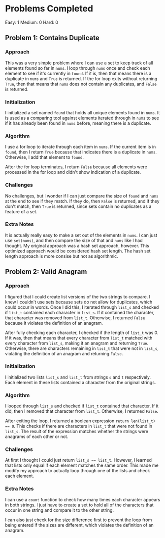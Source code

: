 # Problems Completed
Easy: 1
Medium: 0
Hard: 0

## Problem 1: Contains Duplicate

### Approach

This was a very simple problem where I can use a set to keep track of all elements found so far
in `nums`. I loop through `nums` once and check each element to see if it's currently in `found`.
If it is, then that means there is a duplicate in `nums` and `True` is returned. If the for loop exits
without returning `True`, then that means that `nums` does not contain any duplicates, and `False` is
returned.

### Initialization

I initialized a set named `found` that holds all unique elements found in `nums`. It is used as a comparing
tool against elements iterated through in `nums` to see if it has already been found in `nums` before, meaning
there is a duplicate.

### Algorithm

I use a for loop to iterate through each item in `nums`. If the current item is in `found`, then I return `True`
because that indicates there is a duplicate in `nums`. Otherwise, I add that element to `found`.

After the for loop terminates, I return `False` because all elements were processed in the for loop and didn't
show indication of a duplicate.

### Challenges

No challenges, but I wonder if I can just compare the size of `found` and `nums` at the end to see if they match.
If they do, then `False` is returned, and if they don't match, then `True` is returned, since sets contain no
duplicates as a feature of a set.

### Extra Notes

It is actually really easy to make a set out of the elements in `nums`. I can just use `set(nums)`, and then
compare the size of that and `nums` like I had thought. My original approach was a hash set approach, however.
This optimized approach would be considered hash set length. The hash set length approach is more consise
but not as algorithmic.

## Problem 2: Valid Anagram

### Approach

I figured that I could create list versions of the two strings to compare. I knew I couldn't use sets because
sets do not allow for duplicates, which could occur in words. Once I did this, I iterated through
`list_s` and checked if `list_t` contained each character in `list_s`. If it contained the character, that
character was removed from `list_t`. Otherwise, I returned `False` because it violates the definition of an
anagram.

After fully checking each character, I checked if the length of `list_t` was 0. If it was, then that means that
every character from `list_t` matched with every character from `list_s`, making it an anagram and returning `True`.
Otherwise, there are characters remaining in `list_t` that were not in `list_s`, violating the definition of an
anagram and returning `False`.

### Initialization

I initialized two lists `list_s` and `list_t` from strings `s` and `t` respectively. Each element in these
lists contained a character from the original strings.

### Algorithm

I looped through `list_s` and checked if `list_t` contained that character. If it did, then I removed that character
from `list_t`. Otherwise, I returned `False`.

After exiting the loop, I returned a boolean expression `return len(list_t) == 0`. This checks if there are characters
in `list_t` that were not found in `list_s`. The result of the expression matches whether the strings were anagrams of each
other or not.

### Challenges

At first I thought I could just return `list_s == list_t`. However, I learned that lists only equal if each element matches
the same order. This made me modify my approach to actually loop through one of the lists and check each element.

### Extra Notes

I can use a `count` function to check how many times each character appears in both strings. I just have to create a set
to hold all of the characters that occur in one string and compare it to the other string.

I can also just check for the size difference first to prevent the loop from being entered if the sizes are different,
which violates the definition of an anagram.